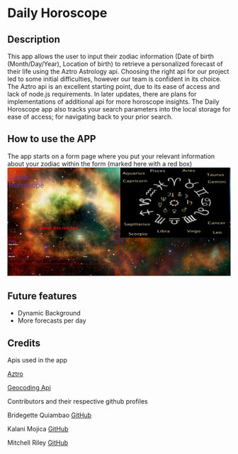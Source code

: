 # Daily Horoscope

## Description
This app allows the user to input their zodiac information (Date of birth (Month/Day/Year), Location of birth) to retrieve a personalized forecast of their life using the Aztro Astrology api. Choosing the right api for our project led to some initial difficulties, however our team is confident in its choice.  The Aztro api is an excellent starting point, due to its ease of access and lack of node.js requirements. In later updates, there are plans for implementations of additional api for more horoscope insights. The Daily Horoscope app also tracks your search parameters into the local storage for ease of access; for navigating back to your prior search.

## How to use the APP
The app starts on a form page where you put your relevant information about your zodiac within the form (marked here with a red box) 
![Form image](./images/readme-image.PNG)

## Future features
* Dynamic Background
* More forecasts per day

## Credits
Apis used in the app

[Aztro](https://aztro.readthedocs.io/en/latest/)

[Geocoding Api](https://openweathermap.org/api/geocoding-api)


Contributors and their respective github profiles

 Bridegette Quiambao
[GitHub](https://github.com/bridgettequiambao)

Kalani Mojica
[GitHub](https://github.com/mojikalani)

Mitchell Riley
[GitHub](http://github.com/pherenzia)






